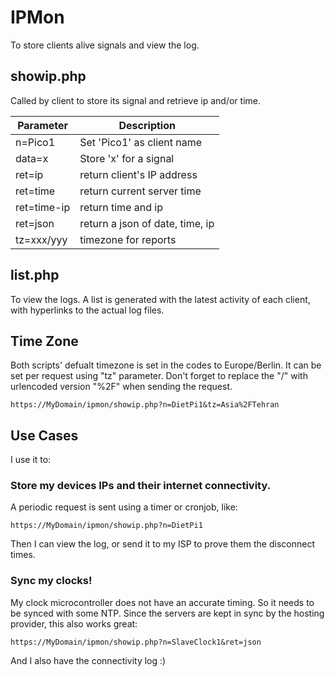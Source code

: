 # IPMon

To store clients alive signals and view the log.

## showip.php
Called by client to store its signal and retrieve ip and/or time.

| Parameter   | Description                     |
|-------------|---------------------------------|
| n=Pico1     | Set 'Pico1' as client name      |
| data=x      | Store 'x' for a signal          |
| ret=ip      | return client's IP address      |
| ret=time    | return current server time      |
| ret=time-ip | return time and ip              |
| ret=json    | return a json of date, time, ip |
| tz=xxx/yyy  | timezone for reports            |

## list.php
To view the logs. A list is generated with the latest activity of each client, with hyperlinks to the actual log files.

## Time Zone
Both scripts' defualt timezone is set in the codes to Europe/Berlin. It can be set per request using "tz" parameter. Don't forget to replace the "/" with urlencoded version "%2F" when sending the request.

    https://MyDomain/ipmon/showip.php?n=DietPi1&tz=Asia%2FTehran
    

## Use Cases
I use it to:
### Store my devices IPs and their internet connectivity.
A periodic request is sent using a timer or cronjob, like:

    https://MyDomain/ipmon/showip.php?n=DietPi1

Then I can view the log, or send it to my ISP to prove them the disconnect times.

### Sync my clocks!

My clock microcontroller does not have an accurate timing. So it needs to be synced with some NTP. Since the servers are kept in sync by the hosting provider, this also works great:

    https://MyDomain/ipmon/showip.php?n=SlaveClock1&ret=json

And I also have the connectivity log :)
